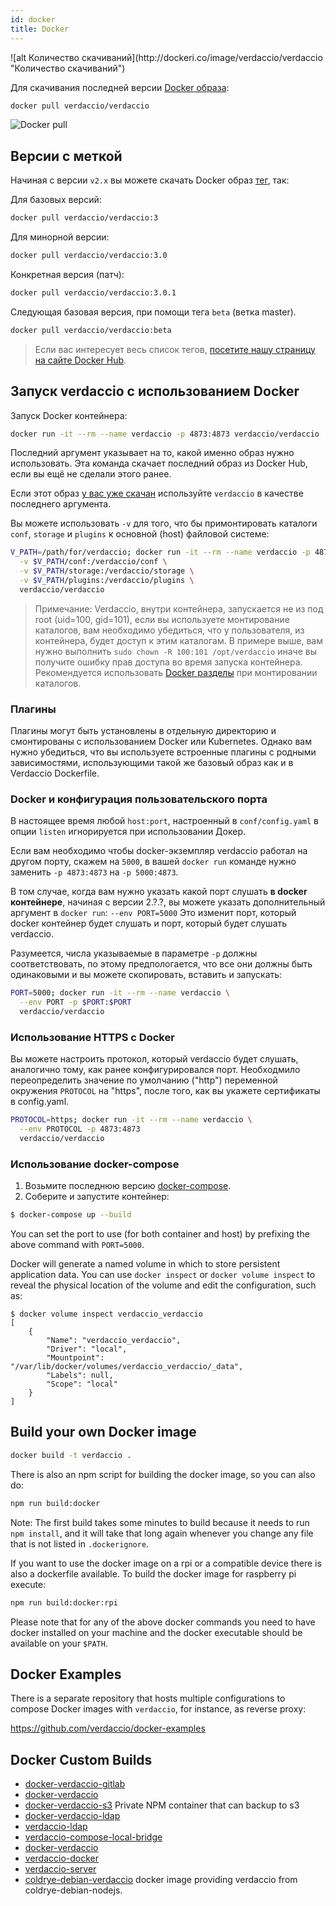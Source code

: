 ```yaml
---
id: docker
title: Docker
---
```

<div class="docker-count">
  ![alt Количество скачиваний](http://dockeri.co/image/verdaccio/verdaccio "Количество скачиваний")
</div>

Для скачивания последней версии [Docker образа](https://hub.docker.com/r/verdaccio/verdaccio/):

```bash
docker pull verdaccio/verdaccio
```

![Docker pull](/svg/docker_verdaccio.gif)

## Версии с меткой

Начиная с версии `v2.x` вы можете скачать Docker образ [тег](https://hub.docker.com/r/verdaccio/verdaccio/tags/), так:

Для базовых версий:

```bash
docker pull verdaccio/verdaccio:3
```

Для минорной версии:

```bash
docker pull verdaccio/verdaccio:3.0
```

Конкретная версия (патч):

```bash
docker pull verdaccio/verdaccio:3.0.1
```

Следующая базовая версия, при помощи тега `beta` (ветка master).

```bash
docker pull verdaccio/verdaccio:beta
```

> Если вас интересует весь список тегов, [посетите нашу страницу на сайте Docker Hub](https://hub.docker.com/r/verdaccio/verdaccio/tags/).

## Запуск verdaccio с использованием Docker

Запуск Docker контейнера:

```bash
docker run -it --rm --name verdaccio -p 4873:4873 verdaccio/verdaccio
```

Последний аргумент указывает на то, какой именно образ нужно использовать. Эта команда скачает последний образ из Docker Hub, если вы ещё не сделали этого ранее.

Если этот образ [у вас уже скачан](#build-your-own-docker-image) используйте `verdaccio` в качестве последнего аргумента.

Вы можете использовать `-v` для того, что бы примонтировать каталоги `conf`, `storage` и `plugins` к основной (host) файловой системе:

```bash
V_PATH=/path/for/verdaccio; docker run -it --rm --name verdaccio -p 4873:4873 \
  -v $V_PATH/conf:/verdaccio/conf \
  -v $V_PATH/storage:/verdaccio/storage \
  -v $V_PATH/plugins:/verdaccio/plugins \
  verdaccio/verdaccio
```

> Примечание: Verdaccio, внутри контейнера, запускается не из под root (uid=100, gid=101), если вы используете монтирование каталогов, вам необходимо убедиться, что у пользователя, из контейнера, будет доступ к этим каталогам. В примере выше, вам нужно выполнить `sudo chown -R 100:101 /opt/verdaccio` иначе вы получите ошибку прав доступа во время запуска контейнера. Рекомендуется использовать [Docker разделы](https://docs.docker.com/storage/volumes/) при монтировании каталогов.

### Плагины

Плагины могут быть установлены в отдельную директорию и смонтированы с использованием Docker или Kubernetes. Однако вам нужно убедиться, что вы используете встроенные плагины с родными зависимостями, использующими такой же базовый образ как и в Verdaccio Dockerfile.

### Docker и конфигурация пользовательского порта

В настоящее время любой `host:port`, настроенный в `conf/config.yaml` в опции `listen` игнорируется при использовании Докер.

Если вам необходимо чтобы docker-экземпляр verdaccio работал на другом порту, скажем на `5000`, в вашей `docker run` команде нужно заменить `-p 4873:4873` на `-p 5000:4873`.

В том случае, когда вам нужно указать какой порт слушать **в docker контейнере**, начиная с версии 2.?.?, вы можете указать дополнительный аргумент в `docker run`: `--env PORT=5000` Это изменит порт, который docker контейнер будет слушать и порт, который будет слушать verdaccio.

Разумеется, числа указываемые в параметре `-p` должны соответствовать, по этому предпологается, что все они должны быть одинаковыми и вы можете скопировать, вставить и запускать:

```bash
PORT=5000; docker run -it --rm --name verdaccio \
  --env PORT -p $PORT:$PORT
  verdaccio/verdaccio
```

### Использование HTTPS с Docker

Вы можете настроить протокол, который verdaccio будет слушать, аналогично тому, как ранее конфигурировался порт. Необходмило переопределить значение по умолчанию ("http") переменной окружения `PROTOCOL` на "https", после того, как вы укажете сертификаты в config.yaml.

```bash
PROTOCOL=https; docker run -it --rm --name verdaccio \
  --env PROTOCOL -p 4873:4873
  verdaccio/verdaccio
```

### Использование docker-compose

1. Возьмите последнюю версию [docker-compose](https://github.com/docker/compose).
2. Соберите и запустите контейнер:

```bash
$ docker-compose up --build
```

You can set the port to use (for both container and host) by prefixing the above command with `PORT=5000`.

Docker will generate a named volume in which to store persistent application data. You can use `docker inspect` or `docker volume inspect` to reveal the physical location of the volume and edit the configuration, such as:

    $ docker volume inspect verdaccio_verdaccio
    [
        {
            "Name": "verdaccio_verdaccio",
            "Driver": "local",
            "Mountpoint": "/var/lib/docker/volumes/verdaccio_verdaccio/_data",
            "Labels": null,
            "Scope": "local"
        }
    ]
    
    

## Build your own Docker image

```bash
docker build -t verdaccio .
```

There is also an npm script for building the docker image, so you can also do:

```bash
npm run build:docker
```

Note: The first build takes some minutes to build because it needs to run `npm install`, and it will take that long again whenever you change any file that is not listed in `.dockerignore`.

If you want to use the docker image on a rpi or a compatible device there is also a dockerfile available. To build the docker image for raspberry pi execute:

```bash
npm run build:docker:rpi
```

Please note that for any of the above docker commands you need to have docker installed on your machine and the docker executable should be available on your `$PATH`.

## Docker Examples

There is a separate repository that hosts multiple configurations to compose Docker images with `verdaccio`, for instance, as reverse proxy:

<https://github.com/verdaccio/docker-examples>

## Docker Custom Builds

* [docker-verdaccio-gitlab](https://github.com/snics/docker-verdaccio-gitlab)
* [docker-verdaccio](https://github.com/deployable/docker-verdaccio)
* [docker-verdaccio-s3](https://github.com/asynchrony/docker-verdaccio-s3) Private NPM container that can backup to s3
* [docker-verdaccio-ldap](https://github.com/snadn/docker-verdaccio-ldap)
* [verdaccio-ldap](https://github.com/nathantreid/verdaccio-ldap)
* [verdaccio-compose-local-bridge](https://github.com/shingtoli/verdaccio-compose-local-bridge)
* [docker-verdaccio](https://github.com/Global-Solutions/docker-verdaccio)
* [verdaccio-docker](https://github.com/idahobean/verdaccio-docker)
* [verdaccio-server](https://github.com/andru255/verdaccio-server)
* [coldrye-debian-verdaccio](https://github.com/coldrye-docker/coldrye-debian-verdaccio) docker image providing verdaccio from coldrye-debian-nodejs.